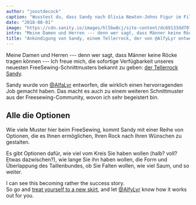 ```yaml
---
author: "joostdecock"
caption: "Wusstest du, dass Sandy nach Olivia Newton-Johns Figur im Film \"Grease\" benannt wurde?"
date: "2018-08-01"
image: "https://cdn.sanity.io/images/hl5bw8cj/site-content/dc69133dd70791871c13267e14c24f70dc797693-1920x1280.jpg"
intro: "Meine Damen und Herren --- denn wer sagt, dass Männer keine Röcke tragen können --- Ich freue mich, die sofortige Verfügbarkeit unseres neuesten FreeSewing-Schnittmusters bekannt zu geben: der Tellerrock Sandy ."
title: "Ankündigung von Sandy, einem Tellerrock, der von @AlfyLyr entworfen wurde"
---
```


Meine Damen und Herren --- denn wer sagt, dass Männer keine Röcke tragen können --- Ich freue mich, die sofortige Verfügbarkeit unseres neuesten FreeSewing-Schnittmusters bekannt zu geben: [der Tellerrock Sandy](/patterns/sandy).

Sandy wurde von [@AlfaLyr](/users/alfalyr) entworfen, die wirklich einen hervorragenden Job gemacht haben. Das macht es auch zu einem weiteren Schnittmuster aus der Freesewing-Community, wovon ich sehr begeistert bin.

## Alle die Optionen

Wie viele Muster hier beim FreeSewing, kommt Sandy mit einer Reihe von Optionen, die es Ihnen ermöglichen, Ihren Rock nach Ihren Wünschen zu gestalten.

Es gibt Optionen dafür, wie viel vom Kreis Sie haben wollen (halb? voll? Etwas dazwischen?), wie lange Sie ihn haben wollen, die Form und Überlappung des Taillenbundes, ob Sie Falten wollen, wie viel Saum, und so weiter.

I can see this becoming rather the success story.  
So go and [treat yourself to a new skirt](/draft/sandy), and let [@AlfyLyr](/users/alfalyr) know how it works out for you.

